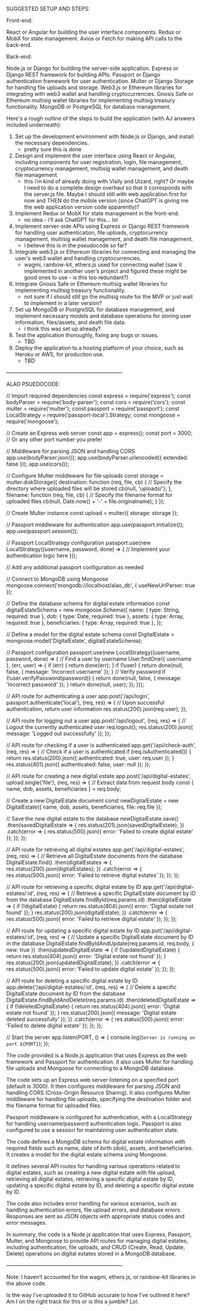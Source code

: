 SUGGESTED SETUP AND STEPS:

Front-end:

React or Angular for building the user interface components.
Redux or MobX for state management.
Axios or Fetch for making API calls to the back-end.

Back-end:

Node.js or Django for building the server-side application.
Express or Django REST framework for building APIs.
Passport or Django authentication framework for user authentication.
Multer or Django Storage for handling file uploads and storage.
Web3.js or Ethereum libraries for integrating with web3 wallet and handling cryptocurrencies.
Gnosis Safe or Ethereum multisig wallet libraries for implementing multisig treasury functionality.
MongoDB or PostgreSQL for database management.

Here's a rough outline of the steps to build the application (with AJ answers included underneath):

1. Set up the development environment with Node.js or Django, and install the necessary dependencies.
	- pretty sure this is done
2. Design and implement the user interface using React or Angular, including components for user registration, login, file management, cryptocurrency management, multisig wallet management, and death file management.
	- this i’m kind of already doing with Visily and Uizard, right? Or maybe I need to do a complete design overhaul so that it corresponds with the server.js file. Maybe I should still with web application first for now and THEN do the mobile version (since ChatGPT is giving me the web application version code apparently)?
3. Implement Redux or MobX for state management in the front-end.
	- no idea - i’ll ask ChatGPT for this… lol
4. Implement server-side APIs using Express or Django REST framework for handling user authentication, file uploads, cryptocurrency management, multisig wallet management, and death file management.
	- i believe this is in the pseudocode so far?
5. Integrate web3.js or Ethereum libraries for connecting and managing the user's web3 wallet and handling cryptocurrencies.
	- wagmi, rainbow-kit, ethers.js used for connecting wallet (saw it implemented in another user’s project and figured these might be good ones to use - is this too redundant?)
6. Integrate Gnosis Safe or Ethereum multisig wallet libraries for implementing multisig treasury functionality.
	- not sure if I should still go the multisig route for the MVP or just wait to implement in a later version?
7. Set up MongoDB or PostgreSQL for database management, and implement necessary models and database operations for storing user information, files/assets, and death file data.
	- i think this was set up already?
8. Test the application thoroughly, fixing any bugs or issues.
	- TBD
9. Deploy the application to a hosting platform of your choice, such as Heroku or AWS, for production use.
	- TBD

——————————————————————

ALAO PSUEDOCODE:

// Import required dependencies
const express = require('express');
const bodyParser = require('body-parser');
const cors = require('cors');
const multer = require('multer');
const passport = require('passport');
const LocalStrategy = require('passport-local').Strategy;
const mongoose = require('mongoose');

// Create an Express web server
const app = express();
const port = 3000; // Or any other port number you prefer

// Middleware for parsing JSON and handling CORS
app.use(bodyParser.json());
app.use(bodyParser.urlencoded({ extended: false }));
app.use(cors());

// Configure Multer middleware for file uploads
const storage = multer.diskStorage({
  destination: function (req, file, cb) {
    // Specify the directory where uploaded files will be stored
    cb(null, 'uploads/');
  },
  filename: function (req, file, cb) {
    // Specify the filename format for uploaded files
    cb(null, Date.now() + '-' + file.originalname);
  }
});

// Create Multer instance
const upload = multer({ storage: storage });

// Passport middleware for authentication
app.use(passport.initialize());
app.use(passport.session());

// Passport LocalStrategy configuration
passport.use(new LocalStrategy((username, password, done) => {
  // Implement your authentication logic here
}));

// Add any additional passport configuration as needed

// Connect to MongoDB using Mongoose
mongoose.connect('mongodb://localhost/alao_db', { useNewUrlParser: true });

// Define the database schema for digital estate information
const digitalEstateSchema = new mongoose.Schema({
  name: { type: String, required: true },
  dob: { type: Date, required: true },
  assets: { type: Array, required: true },
  beneficiaries: { type: Array, required: true },
});

// Define a model for the digital estate schema
const DigitalEstate = mongoose.model('DigitalEstate', digitalEstateSchema);

// Passport configuration
passport.use(new LocalStrategy((username, password, done) => {
  // Find a user by username
  User.findOne({ username }, (err, user) => {
    if (err) { return done(err); }
    if (!user) {
      return done(null, false, { message: 'Incorrect username' });
    }
    // Verify password
    if (!user.verifyPassword(password)) {
      return done(null, false, { message: 'Incorrect password' });
    }
    return done(null, user);
  });
}));

// API route for authenticating a user
app.post('/api/login', passport.authenticate('local'), (req, res) => {
  // Upon successful authentication, return user information
  res.status(200).json(req.user);
});

// API route for logging out a user
app.post('/api/logout', (req, res) => {
  // Logout the currently authenticated user
  req.logout();
  res.status(200).json({ message: 'Logged out successfully' });
});

// API route for checking if a user is authenticated
app.get('/api/check-auth', (req, res) => {
  // Check if a user is authenticated
  if (req.isAuthenticated()) {
    return res.status(200).json({ authenticated: true, user: req.user });
  }
  res.status(401).json({ authenticated: false, user: null });
});


// API route for creating a new digital estate
app.post('/api/digital-estates', upload.single('file'), (req, res) => {
  // Extract data from request body
  const { name, dob, assets, beneficiaries } = req.body;

  // Create a new DigitalEstate document
  const newDigitalEstate = new DigitalEstate({
    name,
    dob,
    assets,
    beneficiaries,
    file: req.file
  });

  // Save the new digital estate to the database
  newDigitalEstate.save()
    .then(savedDigitalEstate => {
      res.status(201).json(savedDigitalEstate);
    })
    .catch(error => {
      res.status(500).json({ error: 'Failed to create digital estate' });
    });
});

// API route for retrieving all digital estates
app.get('/api/digital-estates', (req, res) => {
  // Retrieve all DigitalEstate documents from the database
  DigitalEstate.find()
    .then(digitalEstates => {
      res.status(200).json(digitalEstates);
    })
    .catch(error => {
      res.status(500).json({ error: 'Failed to retrieve digital estates' });
    });
});

// API route for retrieving a specific digital estate by ID
app.get('/api/digital-estates/:id', (req, res) => {
  // Retrieve a specific DigitalEstate document by ID from the database
  DigitalEstate.findById(req.params.id)
    .then(digitalEstate => {
      if (!digitalEstate) {
        return res.status(404).json({ error: 'Digital estate not found' });
      }
      res.status(200).json(digitalEstate);
    })
    .catch(error => {
      res.status(500).json({ error: 'Failed to retrieve digital estate' });
    });
});

// API route for updating a specific digital estate by ID
app.put('/api/digital-estates/:id', (req, res) => {
  // Update a specific DigitalEstate document by ID in the database
  DigitalEstate.findByIdAndUpdate(req.params.id, req.body, { new: true })
    .then(updatedDigitalEstate => {
      if (!updatedDigitalEstate) {
        return res.status(404).json({ error: 'Digital estate not found' });
      }
      res.status(200).json(updatedDigitalEstate);
    })
    .catch(error => {
      res.status(500).json({ error: 'Failed to update digital estate' });
    });
});

// API route for deleting a specific digital estate by ID
app.delete('/api/digital-estates/:id', (req, res) => {
  // Delete a specific DigitalEstate document by ID from the database
  DigitalEstate.findByIdAndDelete(req.params.id)
    .then(deletedDigitalEstate => {
      if (!deletedDigitalEstate) {
        return res.status(404).json({ error: 'Digital estate not found' });
      }
      res.status(200).json({ message: 'Digital estate deleted successfully' });
    })
    .catch(error => {
      res.status(500).json({ error: 'Failed to delete digital estate' });
    });
});

// Start the server
app.listen(PORT, () => {
  console.log(`Server is running on port ${PORT}`);
});


The code provided is a Node.js application that uses Express as the web framework and Passport for authentication. It also uses Multer for handling file uploads and Mongoose for connecting to a MongoDB database.

The code sets up an Express web server listening on a specified port (default is 3000). It then configures middleware for parsing JSON and handling CORS (Cross-Origin Resource Sharing). It also configures Multer middleware for handling file uploads, specifying the destination folder and the filename format for uploaded files.

Passport middleware is configured for authentication, with a LocalStrategy for handling username/password authentication logic. Passport is also configured to use a session for maintaining user authentication state.

The code defines a MongoDB schema for digital estate information with required fields such as name, date of birth (dob), assets, and beneficiaries. It creates a model for the digital estate schema using Mongoose.

It defines several API routes for handling various operations related to digital estates, such as creating a new digital estate with file upload, retrieving all digital estates, retrieving a specific digital estate by ID, updating a specific digital estate by ID, and deleting a specific digital estate by ID.

The code also includes error handling for various scenarios, such as handling authentication errors, file upload errors, and database errors. Responses are sent as JSON objects with appropriate status codes and error messages.

In summary, the code is a Node.js application that uses Express, Passport, Multer, and Mongoose to provide API routes for managing digital estates, including authentication, file uploads, and CRUD (Create, Read, Update, Delete) operations on digital estates stored in a MongoDB database.

——————————————————————

Note: I haven’t accounted for the wagmi, ethers.js, or rainbow-kit libraries in the above code.

Is the way I’ve uploaded it to GitHub accurate to how I’ve outlined it here? Am I on the right track for this or is this a jumble? Lol.
